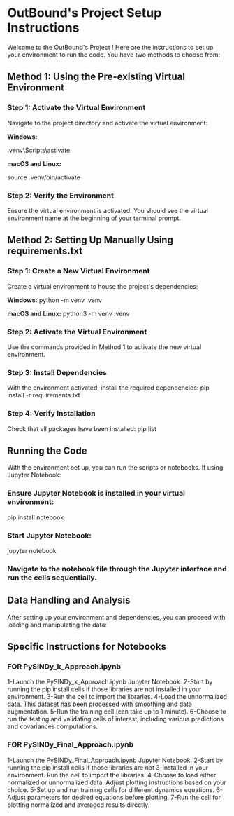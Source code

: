 # OutBound's Project Setup Instructions
Welcome to the OutBound's Project ! Here are the instructions to set up your environment to run the code. You have two methods to choose from:

## Method 1: Using the Pre-existing Virtual Environment
### Step 1: Activate the Virtual Environment
Navigate to the project directory and activate the virtual environment:

**Windows:**

.venv\Scripts\activate

**macOS and Linux:**

source .venv/bin/activate

### Step 2: Verify the Environment
Ensure the virtual environment is activated. You should see the virtual environment name at the beginning of your terminal prompt.

## Method 2: Setting Up Manually Using requirements.txt
### Step 1: Create a New Virtual Environment
Create a virtual environment to house the project's dependencies:

**Windows:**
python -m venv .venv

**macOS and Linux:**
python3 -m venv .venv

### Step 2: Activate the Virtual Environment
Use the commands provided in Method 1 to activate the new virtual environment.

### Step 3: Install Dependencies
With the environment activated, install the required dependencies:
pip install -r requirements.txt

### Step 4: Verify Installation
Check that all packages have been installed:
pip list

## Running the Code
With the environment set up, you can run the scripts or notebooks. If using Jupyter Notebook:

### Ensure Jupyter Notebook is installed in your virtual environment:
pip install notebook

### Start Jupyter Notebook:
jupyter notebook

### Navigate to the notebook file through the Jupyter interface and run the cells sequentially.

## Data Handling and Analysis
After setting up your environment and dependencies, you can proceed with loading and manipulating the data:


## Specific Instructions for Notebooks

### FOR PySINDy_k_Approach.ipynb

1-Launch the PySINDy_k_Approach.ipynb Jupyter Notebook.
2-Start by running the pip install cells if those libraries are not installed in your environment.
3-Run the cell to import the libraries.
4-Load the unnormalized data. This dataset has been processed with smoothing and data augmentation.
5-Run the training cell (can take up to 1 minute).
6-Choose to run the testing and validating cells of interest, including various predictions and covariances computations.

### FOR PySINDy_Final_Approach.ipynb

1-Launch the PySINDy_Final_Approach.ipynb Jupyter Notebook.
2-Start by running the pip install cells if those libraries are not 3-installed in your environment.
Run the cell to import the libraries.
4-Choose to load either normalized or unnormalized data. Adjust plotting instructions based on your choice.
5-Set up and run training cells for different dynamics equations.
6-Adjust parameters for desired equations before plotting.
7-Run the cell for plotting normalized and averaged results directly.